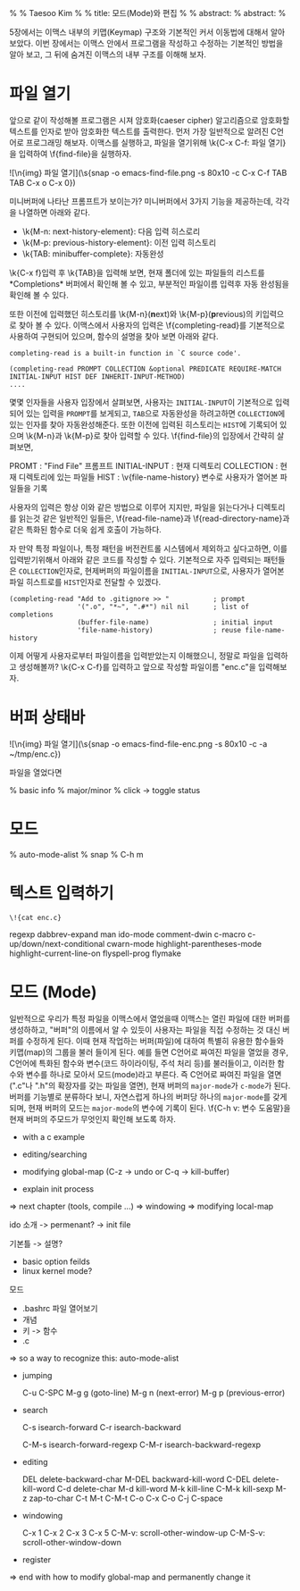 %
% Taesoo Kim
%
% title: 모드(Mode)와 편집
%
% abstract: 
% abstract: 
%

5장에서는 이맥스 내부의 키맵(Keymap) 구조와 기본적인 커서 이동법에 대해서 알아
보았다. 이번 장에서는 이맥스 안에서 프로그램을 작성하고 수정하는 기본적인 방법을
알아 보고, 그 뒤에 숨겨진 이맥스의 내부 구조를 이해해 보자.

# 파일 열기

앞으로 같이 작성해볼 프로그램은 시져 암호화(caeser cipher) 알고리즘으로 암호화할
텍스트를 인자로 받아 암호화한 텍스트를 출력한다. 먼저 가장 일반적으로 알려진
C언어로 프로그래밍 해보자. 이맥스를 실행하고, 파일을 열기위해 \k{C-x C-f:
파일 열기}을 입력하여 \f{find-file}을 실행하자.

![\n{img} 파일 열기](\s{snap -o emacs-find-file.png -s 80x10 -c
    C-x C-f TAB TAB C-x o C-x 0})

미니버퍼에 나타난 프롬프트가 보이는가? 미니버퍼에서 3가지 기능을 제공하는데,
각각을 나열하면 아래와 같다.

- \k{M-n: next-history-element}: 다음 입력 히스로리
- \k{M-p: previous-history-element}: 이전 입력 히스토리
- \k{TAB: minibuffer-complete}: 자동완성

\k{C-x f}입력 후 \k{TAB}을 입력해 보면, 현재 폴더에 있는 파일들의 리스트를
\*Completions\* 버퍼에서 확인해 볼 수 있고, 부분적인 파일이름 입력후 자동
완성됨을 확인해 볼 수 있다.

또한 이전에 입력했던 히스토리를 \k{M-n}(**n**ext)와 \k{M-p}(**p**revious)의
키입력으로 찾아 볼 수 있다. 이맥스에서 사용자의 입력은 \f{completing-read}를
기본적으로 사용하여 구현되어 있으며, 함수의 설명을 찾아 보면 아래와 같다.

    completing-read is a built-in function in `C source code'.
    
    (completing-read PROMPT COLLECTION &optional PREDICATE REQUIRE-MATCH
    INITIAL-INPUT HIST DEF INHERIT-INPUT-METHOD)
    ....

몇몇 인자들을 사용자 입장에서 살펴보면, 사용자는 `INITIAL-INPUT`이 기본적으로
입력되어 있는 입력을 `PROMPT`를 보게되고, `TAB`으로 자동완성을 하려고하면
`COLLECTION`에 있는 인자를 찾아 자동완성해준다. 또한 이전에 입력된 히스토리는
`HIST`에 기록되어 있으며 \k{M-n}과 \k{M-p}로 찾아 입력할 수 있다. \f{find-file}의
입장에서 간략히 살펴보면,

PROMT
:    "Find File" 프롬프트
INITIAL-INPUT
:    현재 디렉토리
COLLECTION
:    현재 디렉토리에 있는 파일들
HIST
:    \v{file-name-history} 변수로 사용자가 열어본 파일들을 기록

사용자의 입력은 항상 이와 같은 방법으로 이루어 지지만, 파일을 읽는다거나
디렉토리를 읽는것 같은 일반적인 일들은, \f{read-file-name}과
\f{read-directory-name}과 같은 특화된 함수로 더욱 쉽게 호출이 가능하다. 

자 만약 특정 파일이나, 특정 패턴을 버전컨트롤 시스템에서 제외하고 싶다고하면,
이를 입력받기위해서 아래와 같은 코드를 작성할 수 있다. 기본적으로 자주 입력되는
패턴들은 `COLLECTION`인자로, 현제버퍼의 파일이름을 `INITIAL-INPUT`으로, 사용자가
열어본 파일 히스트로를 `HIST`인자로 전달할 수 있겠다.

~~~~~~~~~~~~~~~~~~~~~~~~~~~~~~~~~~~~~~~~~~~~~~~~~~~~~~~~~~~~~~~~~~~~~~{.scheme}
(completing-read "Add to .gitignore >> "           ; prompt
                 '(".o", "*~", ".#*") nil nil      ; list of completions
                 (buffer-file-name)                ; initial input
                 'file-name-history)               ; reuse file-name-history
~~~~~~~~~~~~~~~~~~~~~~~~~~~~~~~~~~~~~~~~~~~~~~~~~~~~~~~~~~~~~~~~~~~~~~~~~~~~~~~

이제 어떻게 사용자로부터 파일이름을 입력받았는지 이해했으니, 정말로 파일을
입력하고 생성해볼까? \k{C-x C-f}를 입력하고 앞으로 작성할 파일이름 "enc.c"을
입력해보자.

# 버퍼 상태바

![\n{img} 파일 열기](\s{snap -o emacs-find-file-enc.png -s 80x10 
    -c -a ~/tmp/enc.c})

파일을 열었다면 

% basic info
% major/minor
% click -> toggle status

# 모드

% auto-mode-alist
% snap
% C-h m

# 텍스트 입력하기

~~~~~~~~~~~~~~~~~~~~~~~~~~~~~~~~~~~~~~~~~~~~~~~~~~~~~~~~~~~~~~~~~~~~~~~~~~~{.c}
\!{cat enc.c}
~~~~~~~~~~~~~~~~~~~~~~~~~~~~~~~~~~~~~~~~~~~~~~~~~~~~~~~~~~~~~~~~~~~~~~~~~~~~~~~

regexp
dabbrev-expand
man
ido-mode
comment-dwin
c-macro
c-up/down/next-conditional
cwarn-mode
highlight-parentheses-mode
highlight-current-line-on
flyspell-prog
flymake

# 모드 (Mode)

일반적으로 우리가 특정 파일을 이맥스에서 열었을때 이맥스는 열린 파일에 대한
버퍼를 생성하하고, "버퍼"의 이름에서 알 수 있듯이 사용자는 파일을 직접 수정하는
것 대신 버퍼를 수정하게 된다. 이때 현재 작업하는 버퍼(파일)에 대하여 특별히
유용한 함수들와 키맵(map)의 그룹을 불러 들이게 된다. 예를 들면 C언어로 짜여진
파일을 열었을 경우, C언어에 특화된 함수와 변수(코드 하이라이팅, 주석 처리 등)를
불러들이고, 이러한 함수와 변수를 하나로 모아서 모드(mode)라고 부른다. 즉 C언어로
짜여진 파일을 열면 (".c"나 ".h"의 확장자를 갖는 파일을 열면), 현재 버퍼의
`major-mode`가 `c-mode`가 된다. 버퍼를 기능별로 분류하다 보니, 자연스럽게 하나의
버퍼당 하나의 `major-mode`를 갖게 되며, 현재 버퍼의 모드는 `major-mode`의 변수에
기록이 된다. \f{C-h v: 변수 도움말}을 현재 버퍼의 주모드가 무엇인지 확인해 보도록
하자.


 - with a c example
 - editing/searching
 
 - modifying global-map (C-z -> undo or C-q -> kill-buffer)
 - explain init process

 => next chapter (tools, compile ...)
 => windowing
 => modifying local-map
 

ido 소개
-> permenant?
-> init file

기본틀 -> 설명?
- basic option feilds
- linux kernel mode?

모드
- .bashrc 파일 열어보기
- 개념
- 키 -> 함수
- .c

=> so a way to recognize this: auto-mode-alist

- jumping

    C-u C-SPC 
    M-g g (goto-line)
    M-g n (next-error)
    M-g p (previous-error)
    
- search

    C-s isearch-forward
    C-r isearch-backward

    C-M-s isearch-forward-regexp
    C-M-r isearch-backward-regexp
    
- editing

    DEL delete-backward-char
    M-DEL backward-kill-word
    C-DEL delete-kill-word
    C-d delete-char
    M-d kill-word
    M-k kill-line
    C-M-k kill-sexp
    M-z zap-to-char
    C-t 
    M-t 
    C-M-t
    C-o
    C-x C-o
    C-j
    C-space

- windowing

    C-x 1
    C-x 2
    C-x 3
    C-x 5
    C-M-v: scroll-other-window-up
    C-M-S-v: scroll-other-window-down
    
- register

=> end with how to modify global-map and permanently change it
                
